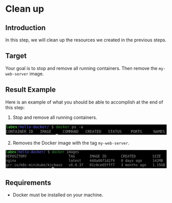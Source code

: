 # Clean up

## Introduction

In this step, we will clean up the resources we created in the previous steps.

## Target

Your goal is to stop and remove all running containers. Then remove the `my-web-server` image.

## Result Example

Here is an example of what you should be able to accomplish at the end of this step:

1. Stop and remove all running containers.

![challenge-docker-lifecycle-management](assets/challenge-docker-lifecycle-management-4-1.png)

2. Removes the Docker image with the tag `my-web-server`.

![challenge-docker-lifecycle-management](assets/challenge-docker-lifecycle-management-4-2.png)

## Requirements

- Docker must be installed on your machine.
